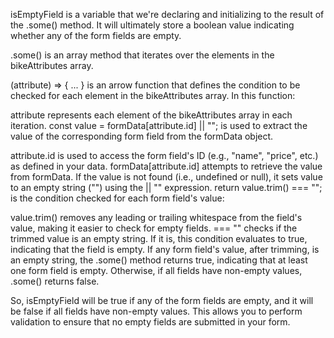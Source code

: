 isEmptyField is a variable that we're declaring and initializing to the result of the .some() method. It will ultimately store a boolean value indicating whether any of the form fields are empty.

.some() is an array method that iterates over the elements in the bikeAttributes array.

(attribute) => { ... } is an arrow function that defines the condition to be checked for each element in the bikeAttributes array. In this function:

attribute represents each element of the bikeAttributes array in each iteration.
const value = formData[attribute.id] || ""; is used to extract the value of the corresponding form field from the formData object.

attribute.id is used to access the form field's ID (e.g., "name", "price", etc.) as defined in your data.
formData[attribute.id] attempts to retrieve the value from formData. If the value is not found (i.e., undefined or null), it sets value to an empty string ("") using the || "" expression.
return value.trim() === ""; is the condition checked for each form field's value:

value.trim() removes any leading or trailing whitespace from the field's value, making it easier to check for empty fields.
=== "" checks if the trimmed value is an empty string. If it is, this condition evaluates to true, indicating that the field is empty.
If any form field's value, after trimming, is an empty string, the .some() method returns true, indicating that at least one form field is empty. Otherwise, if all fields have non-empty values, .some() returns false.

So, isEmptyField will be true if any of the form fields are empty, and it will be false if all fields have non-empty values. This allows you to perform validation to ensure that no empty fields are submitted in your form.






